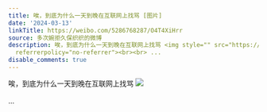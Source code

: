 ```yaml
---
title: 唉，到底为什么一天到晚在互联网上找骂 [图片]
date: '2024-03-13'
linkTitle: https://weibo.com/5286768287/O4T4XiHrr
source: 多次婉拒久保织织的微博
description: 唉，到底为什么一天到晚在互联网上找骂 <img style="" src="https://tvax2.sinaimg.cn/large/005LMJWfgy1hnpx7kgiovj30ao0aodgm.jpg"
  referrerpolicy="no-referrer"><br><br> ...
disable_comments: true
---
```

唉，到底为什么一天到晚在互联网上找骂 <img style="" src="https://tvax2.sinaimg.cn/large/005LMJWfgy1hnpx7kgiovj30ao0aodgm.jpg" referrerpolicy="no-referrer"><br><br> ...